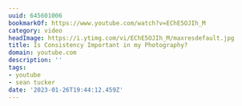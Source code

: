 ```yaml
---
uuid: 645601006
bookmarkOf: https://www.youtube.com/watch?v=EChE5OJIh_M
category: video
headImage: https://i.ytimg.com/vi/EChE5OJIh_M/maxresdefault.jpg
title: Is Consistency Important in my Photography?
domain: youtube.com
description: ''
tags:
- youtube
- sean tucker
date: '2023-01-26T19:44:12.459Z'
---
```



